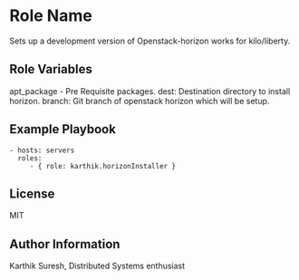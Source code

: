 Role Name
=========

Sets up a development version of Openstack-horizon works for kilo/liberty.


Role Variables
--------------

apt_package - Pre Requisite packages.
dest: Destination directory to install horizon.
branch: Git branch of openstack horizon which will be setup.

Example Playbook
----------------

    - hosts: servers
      roles:
         - { role: karthik.horizonInstaller }

License
-------

MIT

Author Information
------------------

Karthik Suresh,
Distributed Systems enthusiast
